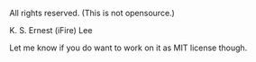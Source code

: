 All rights reserved. (This is not opensource.)

K. S. Ernest (iFire) Lee

Let me know if you do want to work on it as MIT license though.

